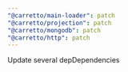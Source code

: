 ```yaml
---
"@carretto/main-loader": patch
"@carretto/projection": patch
"@carretto/mongodb": patch
"@carretto/http": patch
---
```


Update several depDependencies
